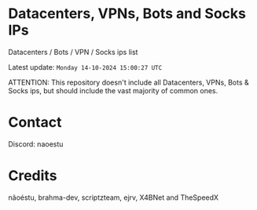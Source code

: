 # Datacenters, VPNs, Bots and Socks IPs
 
Datacenters / Bots / VPN / Socks ips list

Latest update: `Monday 14-10-2024 15:00:27 UTC` 

ATTENTION: This repository doesn't include all Datacenters, VPNs, Bots & Socks ips, 
but should include the vast majority of common ones.

# Contact
Discord: naoestu

# Credits
nãoéstu, brahma-dev, scriptzteam, ejrv, X4BNet and TheSpeedX
